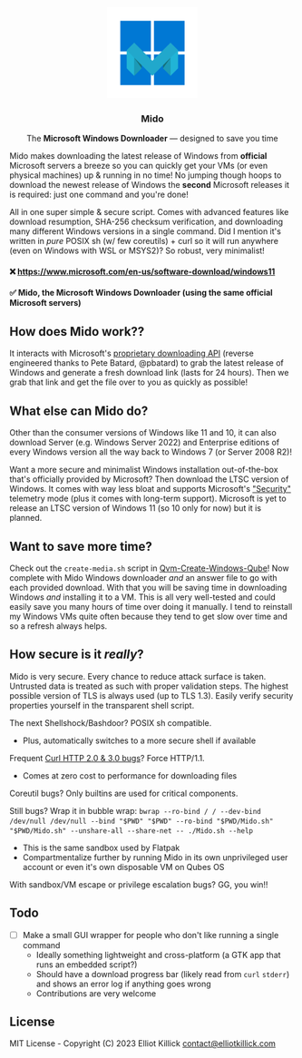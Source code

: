 <div align="center">
    <a href="https://github.com/ElliotKillick/Mido">
        <img width="160" src="logo/logo.png" alt="Logo" />
    </a>
</div>

<h3 align="center">
    Mido
</h3>

<p align="center">
    The <b>Microsoft Windows Downloader</b> — designed to save you time
</p>

Mido makes downloading the latest release of Windows from **official** Microsoft servers a breeze so you can quickly get your VMs (or even physical machines) up & running in no time! No jumping though hoops to download the newest release of Windows the **second** Microsoft releases it is required: just one command and you're done!

All in one super simple & secure script. Comes with advanced features like download resumption, SHA-256 checksum verification, and downloading many different Windows versions in a single command. Did I mention it's written in *pure* POSIX sh (w/ few coreutils) + curl so it will run anywhere (even on Windows with WSL or MSYS2)? So robust, very minimalist!

#### ❌ https://www.microsoft.com/en-us/software-download/windows11<br />
#### ✅ Mido, the Microsoft Windows Downloader (using the **same** official Microsoft servers)

## How does Mido work??

It interacts with Microsoft's [proprietary downloading API](https://www.microsoft.com/en-us/software-download/windows11) (reverse engineered thanks to Pete Batard, @pbatard) to grab the latest release of Windows and generate a fresh download link (lasts for 24 hours). Then we grab that link and get the file over to you as quickly as possible!

## What else can Mido do?

Other than the consumer versions of Windows like 11 and 10, it can also download Server (e.g. Windows Server 2022) and Enterprise editions of every Windows version all the way back to Windows 7 (or Server 2008 R2)!

Want a more secure and minimalist Windows installation out-of-the-box that's officially provided by Microsoft? Then download the LTSC version of Windows. It comes with way less bloat and supports Microsoft's ["Security"](https://learn.microsoft.com/en-us/windows/privacy/configure-windows-diagnostic-data-in-your-organization#diagnostic-data-settings) telemetry mode (plus it comes with long-term support). Microsoft is yet to release an LTSC version of Windows 11 (so 10 only for now) but it is planned.

## Want to save more time?

Check out the `create-media.sh` script in [Qvm-Create-Windows-Qube](https://github.com/ElliotKillick/qvm-create-windows-qube/tree/master/windows)! Now complete with Mido Windows downloader *and* an answer file to go with each provided download. With that you will be saving time in downloading Windows *and* installing it to a VM. This is all very well-tested and could easily save you many hours of time over doing it manually. I tend to reinstall my Windows VMs quite often because they tend to get slow over time and so a refresh always helps.

## How secure is it *really*?

Mido is very secure. Every chance to reduce attack surface is taken. Untrusted data is treated as such with proper validation steps. The highest possible version of TLS is always used (up to TLS 1.3). Easily verify security properties yourself in the transparent shell script.

The next Shellshock/Bashdoor? POSIX sh compatible.
- Plus, automatically switches to a more secure shell if available

Frequent [Curl HTTP 2.0 & 3.0 bugs](https://github.com/curl/curl/issues?q=is%3Aissue+label%3Acrash)? Force HTTP/1.1.
- Comes at zero cost to performance for downloading files

Coreutil bugs? Only builtins are used for critical components.

Still bugs? Wrap it in bubble wrap: `bwrap --ro-bind / / --dev-bind /dev/null /dev/null --bind "$PWD" "$PWD" --ro-bind "$PWD/Mido.sh" "$PWD/Mido.sh" --unshare-all --share-net -- ./Mido.sh --help`
- This is the same sandbox used by Flatpak
- Compartmentalize further by running Mido in its own unprivileged user account or even it's own disposable VM on Qubes OS

With sandbox/VM escape or privilege escalation bugs? GG, you win!!

## Todo

- [ ] Make a small GUI wrapper for people who don't like running a single command
    - Ideally something lightweight and cross-platform (a GTK app that runs an embedded script?)
    - Should have a download progress bar (likely read from `curl` `stderr`) and shows an error log if anything goes wrong
    - Contributions are very welcome

## License

MIT License - Copyright (C) 2023 Elliot Killick <contact@elliotkillick.com>
